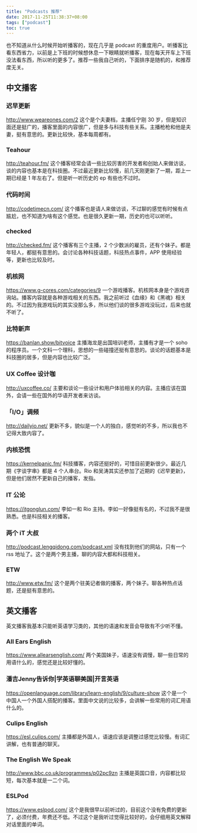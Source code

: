 ```yaml
---
title: "Podcasts 推荐"
date: 2017-11-25T11:38:37+08:00
tags: ["podcast"]
toc: true
---
```


也不知道从什么时候开始听播客的，现在几乎是 podcast 的重度用户。听播客比看东西省力，以前是上下班的时候想休息一下眼睛就听播客，现在每天开车上下班没法看东西，所以听的更多了。推荐一些我自己听的，下面排序是随机的，和推荐度无关。

## 中文播客

### 迟早更新

http://www.weareones.com/2 这个是个夫妻档，主播任宁刚 30 岁，但是知识面还是挺广的，播客里面的内容很广，但是多与科技有些关系。主播枪枪和他是夫妻，挺有意思的。更新比较快，基本每周都有。

### Teahour

http://teahour.fm/ 这个播客经常会请一些比较厉害的开发者和创始人来做访谈，谈的内容也基本是在科技圈。不过最近更新比较慢，前几天刚更新了一期，距上一期已经是 1 年左右了。但是听一听历史的 ep 有些也不过时。

### 代码时间

http://codetimecn.com/ 这个播客也是请人来做访谈，不过聊的感觉有时候有点尴尬，也不知道为啥有这个感觉。也是很久更新一期，历史的也可以听听。

### checked

http://checked.fm/ 这个播客有三个主播，2 个少数派的雇员，还有个妹子。都是年轻人，都挺有意思的。会讨论各种科技话题，科技热点事件，APP 使用经验等，更新也比较及时。

### 机核网

https://www.g-cores.com/categories/9 一个游戏播客。机核网本身是个游戏咨询站。播客内容就是各种游戏相关的东西。我之前听过《血缘》和《黑魂》相关的。不过因为我游戏玩的其实没那么多，所以他们谈的很多游戏没玩过，后来也就不听了。

### 比特新声

https://banlan.show/bitvoice 主播海龙是出国培训老师，主播有才是一个 soho 的程序员。一个文科一个理科，思想的一些碰撞还挺有意思的。谈论的话题基本是科技圈的居多，但是内容也比较广泛。

### UX Coffee 设计咖

http://uxcoffee.co/ 主要和谈论一些设计和用户体验相关的内容。主播应该在国外，会请一些在国外的华语开发者来访谈。

### 「I/O」调频

http://dailyio.net/ 更新不多，貌似是一个人的独白，感觉听的不多，所以我也不记得大致内容了。

### 内核恐慌

https://kernelpanic.fm/ 科技播客，内容还挺好的，可惜目前更新很少。最近几期《字谈字串》都是 4 个人串台。Rio 和吴涛其实还参加了近期的《迟早更新》，但是他们居然不更新自己的播客，发指。

### IT 公论

https://itgonglun.com/ 李如一和 Rio 主持。李如一好像挺有名的，不过我不是很熟悉。也是科技相关的播客。

### 两个 iT 大叔
http://podcast.lengqidong.com/podcast.xml 没有找到他们的网站，只有一个 rss 地址了。这个是两个男主播，聊的内容大都和科技相关。

### ETW

http://www.etw.fm/ 这个是两个驻美记者做的播客，两个妹子。聊各种热点话题，还是挺有意思的。


## 英文播客

英文播客我基本只能听英语学习类的，其他的语速和发音会导致有不少听不懂。

### All Ears English

https://www.allearsenglish.com/ 两个美国妹子，语速没有调慢，聊一些日常的用语什么的，感觉还是比较好懂的。

### 潘吉Jenny告诉你|学英语聊美国|开言英语

https://openlanguage.com/library/learn-english/9/culture-show 这个是一个中国人一个外国人搭配的播客。里面中文说的比较多，会讲解一些常用的词汇用语什么的。

### Culips English

https://esl.culips.com/ 主播都是外国人，语速应该是调整过感觉比较慢。有词汇讲解，也有普通的聊天。

### The English We Speak

http://www.bbc.co.uk/programmes/p02pc9zn 主播是英国口音，内容都比较短，每次基本就是一二个词。

### ESLPod

https://www.eslpod.com/ 这个是我很早以前听过的，目前这个没有免费的更新了，必须付费，年费还不低。不过这个是我听过觉得比较好的，会仔细用英文解释对话里面的单词。
